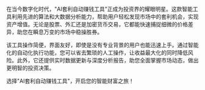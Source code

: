 在当今数字化时代，"AI套利自动赚钱工具"正成为投资界的耀眼明星。这款智能工具利用先进的算法和大数据分析能力，帮助用户轻松发现市场中的套利机会，实现资产增值。无论是股票、外汇还是加密货币交易，它都能快速捕捉细微的价格差异，助您在瞬息万变的市场中稳操胜券。

该工具操作简便，界面友好，即使是没有专业背景的用户也能迅速上手。通过智能化的自动化执行功能，您可以省去繁琐的人工操作，让收益最大化的同时降低风险。此外，它还提供实时数据更新与深度分析报告，助您全面掌握市场动态，做出更明智的投资决策。

选择"AI套利自动赚钱工具"，开启您的智能财富之旅！